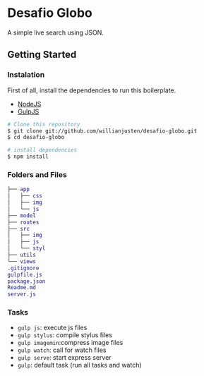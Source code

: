# Desafio Globo

A simple live search using JSON.

## Getting Started

### Instalation

First of all, install the dependencies to run this boilerplate.

- [NodeJS](http://nodejs.org/)
- [GulpJS](http://gulpjs.com/)


```sh
# Clone this repository
$ git clone git://github.com/willianjusten/desafio-globo.git
$ cd desafio-globo

# install dependencies
$ npm install
```

### Folders and Files

```g
├── app
│   ├── css
│   ├── img
│   └── js
├── model
├── routes
├── src
│   ├── img
│   ├── js
│   └── styl
├── utils
└── views
.gitignore
gulpfile.js
package.json
Readme.md
server.js
```

### Tasks

- `gulp js`: execute js files
- `gulp stylus`: compile stylus files
- `gulp imagemin`:compress image files
- `gulp watch`: call for watch files
- `gulp serve`: start express server
- `gulp`: default task (run all tasks and watch)

